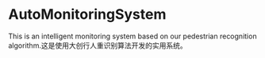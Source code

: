 # AutoMonitoringSystem
This is an intelligent monitoring system based on our pedestrian recognition algorithm.这是使用大创行人重识别算法开发的实用系统。
